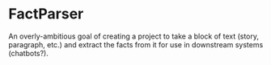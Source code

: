 # FactParser
An overly-ambitious goal of creating a project to take a block of text (story, paragraph, etc.) and extract the facts from it for use in downstream systems (chatbots?).
